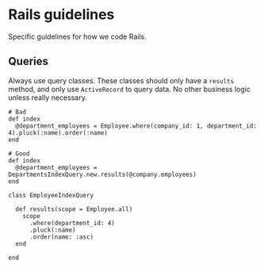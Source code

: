 # Rails guidelines

Specific guidelines for how we code Rails.

## Queries

Always use query classes. These classes should only have a `results` method, and only use `ActiveRecord` to query data. No other business logic unless really necessary.

```
# Bad
def index
  @department_employees = Employee.where(company_id: 1, department_id: 4).pluck(:name).order(:name)
end

# Good
def index
  @department_employees = DepartmentsIndexQuery.new.results(@company.employees)
end

class EmployeeIndexQuery

  def results(scope = Employee.all)
    scope
      .where(department_id: 4)
      .pluck(:name)
      .order(name: :asc)
  end

end
```
